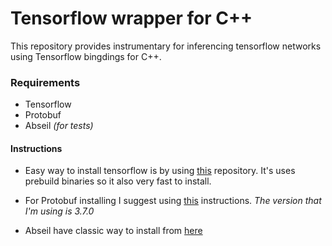 # Tensorflow wrapper for C++

This repository provides instrumentary for inferencing tensorflow networks using Tensorflow bingdings for C++.

### Requirements

* Tensorflow
* Protobuf
* Abseil _(for tests)_

#### Instructions

* Easy way to install tensorflow is by using [this](https://github.com/leggedrobotics/tensorflow-cpp) repository. 
It's uses prebuild binaries so it also very fast to install.

* For Protobuf installing I suggest using [this](https://github.com/protocolbuffers/protobuf/blob/master/src/README.md) instructions.
_The version that I'm using is 3.7.0_

* Abseil have classic way to install from [here](https://github.com/abseil/abseil-cpp)



